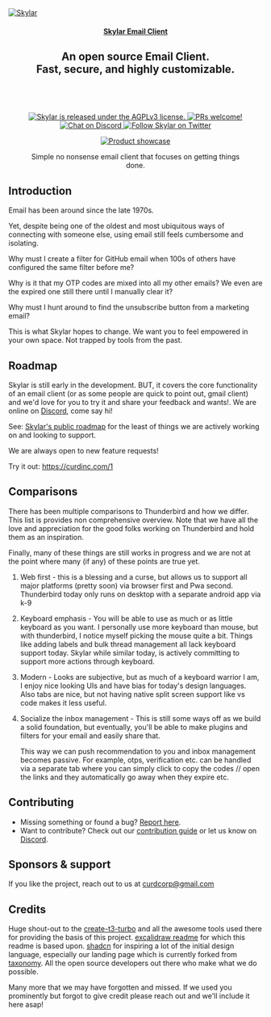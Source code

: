 <a href="https://curdinc.com/" target="_blank" rel="noopener">
  <picture>
    <source media="(prefers-color-scheme: dark)" alt="Skylar" srcset="https://github.com/curdinc/skylar-email/assets/44563205/96db0564-f2f7-4041-a68b-05a90630aae2" />
    <img alt="Skylar" src="https://github.com/curdinc/skylar-email/assets/44563205/96db0564-f2f7-4041-a68b-05a90630aae2" />
  </picture>
</a>

<h4 align="center">
  <a href="https://curdinc.com">Skylar Email Client</a> 
</h4>

<div align="center">
  <h2>
    An open source Email Client. </br>
    Fast, secure, and highly customizable. </br>
  <br />
  </h2>
</div>

<br />
<p align="center">
  <a href="https://github.com/curdinc/skylar-email/blob/main/LICENSE">
    <img alt="Skylar is released under the AGPLv3 license." src="https://img.shields.io/badge/license-AGPLv3-orange.svg"  />
  </a>
  <a href="https://github.com/curdinc/skylar-email/blob/main/CONTRIBUTING">
    <img alt="PRs welcome!" src="https://img.shields.io/badge/PRs-welcome-brightgreen.svg?style=flat"  />
  </a>
  <a href="https://discord.gg/Hdws2uyCU7">
    <img alt="Chat on Discord" src="https://img.shields.io/discord/928878942675423254?color=738ad6&label=Chat%20on%20Discord&logo=discord&logoColor=ffffff&widge=false"/>
  </a>
  <a href="https://twitter.com/0x5kylar">
    <img alt="Follow Skylar on Twitter" src="https://img.shields.io/twitter/follow/excalidraw.svg?label=follow+@0x5kylar&style=social&logo=twitter"/>
  </a>
</p>

<div align="center">
  <figure>
    <a href="https://curdinc.com/" target="_blank" rel="noopener">
      <img src="https://github.com/curdinc/skylar-email/assets/44563205/9b603761-b070-4b3f-b5b4-4b9294935a3c" alt="Product showcase" />
    </a>
    <figcaption>
      <p align="center">
        Simple no nonsense email client that focuses on getting things done.
      </p>
    </figcaption>
  </figure>
</div>

## Introduction

Email has been around since the late 1970s.

Yet, despite being one of the oldest and most ubiquitous ways of connecting with someone else, using email still feels cumbersome and isolating.

Why must I create a filter for GitHub email when 100s of others have configured the same filter before me?

Why is it that my OTP codes are mixed into all my other emails? We even are the expired one still there until I manually clear it?

Why must I hunt around to find the unsubscribe button from a marketing email?

This is what Skylar hopes to change. We want you to feel empowered in your own space. Not trapped by tools from the past.

## Roadmap

Skylar is still early in the development. BUT, it covers the core functionality of an email client (or as some people are quick to point out, gmail client) and we'd love for you to try it and share your feedback and wants!. We are online on [Discord](https://discord.gg/Hdws2uyCU7), come say hi!

See: [Skylar's public roadmap](https://github.com/curdinc/skylar-email/issues/58) for the least of things we are actively working on and looking to support.

We are always open to new feature requests!

Try it out: https://curdinc.com/1

## Comparisons

There has been multiple comparisons to Thunderbird and how we differ. This list is provides non comprehensive overview. Note that we have all the love and appreciation for the good folks working on Thunderbird and hold them as an inspiration.

Finally, many of these things are still works in progress and we are not at the point where many (if any) of these points are true yet.

1. Web first - this is a blessing and a curse, but allows us to support all major platforms (pretty soon) via browser first and Pwa second. Thunderbird today only runs on desktop with a separate android app via k-9
1. Keyboard emphasis - You will be able to use as much or as little keyboard as you want. I personally use more keyboard than mouse, but with thunderbird, I notice myself picking the mouse quite a bit. Things like adding labels and bulk thread management all lack keyboard support today. Skylar while similar today, is actively committing to support more actions through keyboard.
1. Modern - Looks are subjective, but as much of a keyboard warrior I am, I enjoy nice looking UIs and have bias for today's design languages. Also tabs are nice, but not having native split screen support like vs code makes it less useful.
1. Socialize the inbox management - This is still some ways off as we build a solid foundation, but eventually, you'll be able to make plugins and filters for your email and easily share that.

   This way we can push recommendation to you and inbox management becomes passive. For example, otps, verification etc. can be handled via a separate tab where you can simply click to copy the codes // open the links and they automatically go away when they expire etc.

## Contributing

- Missing something or found a bug? [Report here](https://github.com/curdinc/skylar-email/issues/new/choose).
- Want to contribute? Check out our [contribution guide](./CONTRIBUTING.MD) or let us know on [Discord](https://discord.gg/Hdws2uyCU7).

## Sponsors & support

If you like the project, reach out to us at curdcorp@gmail.com

## Credits

Huge shout-out to the [create-t3-turbo](https://github.com/t3-oss/create-t3-turbo/commits/main/) and all the awesome tools used there for providing the basis of this project.
[excalidraw readme](https://github.com/excalidraw/excalidraw/blob/master/README.md) for which this readme is based upon.
[shadcn](https://twitter.com/shadcn) for inspiring a lot of the initial design language, especially our landing page which is currently forked from [taxonomy](https://tx.shadcn.com/).
All the open source developers out there who make what we do possible.

Many more that we may have forgotten and missed. If we used you prominently but forgot to give credit please reach out and we'll include it here asap!
